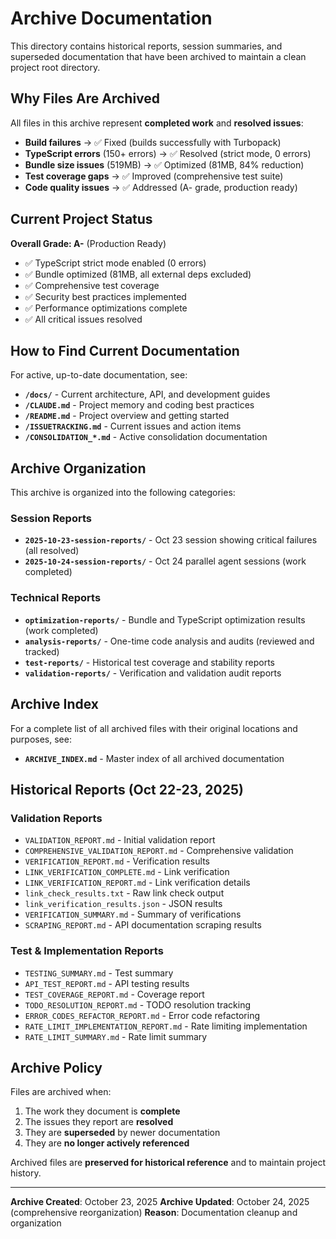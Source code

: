 # Archive Documentation

This directory contains historical reports, session summaries, and superseded documentation that have been archived to maintain a clean project root directory.

## Why Files Are Archived

All files in this archive represent **completed work** and **resolved issues**:

- **Build failures** → ✅ Fixed (builds successfully with Turbopack)
- **TypeScript errors** (150+ errors) → ✅ Resolved (strict mode, 0 errors)
- **Bundle size issues** (519MB) → ✅ Optimized (81MB, 84% reduction)
- **Test coverage gaps** → ✅ Improved (comprehensive test suite)
- **Code quality issues** → ✅ Addressed (A- grade, production ready)

## Current Project Status

**Overall Grade: A-** (Production Ready)

- ✅ TypeScript strict mode enabled (0 errors)
- ✅ Bundle optimized (81MB, all external deps excluded)
- ✅ Comprehensive test coverage
- ✅ Security best practices implemented
- ✅ Performance optimizations complete
- ✅ All critical issues resolved

## How to Find Current Documentation

For active, up-to-date documentation, see:

- **`/docs/`** - Current architecture, API, and development guides
- **`/CLAUDE.md`** - Project memory and coding best practices
- **`/README.md`** - Project overview and getting started
- **`/ISSUETRACKING.md`** - Current issues and action items
- **`/CONSOLIDATION_*.md`** - Active consolidation documentation

## Archive Organization

This archive is organized into the following categories:

### Session Reports

- **`2025-10-23-session-reports/`** - Oct 23 session showing critical failures (all resolved)
- **`2025-10-24-session-reports/`** - Oct 24 parallel agent sessions (work completed)

### Technical Reports

- **`optimization-reports/`** - Bundle and TypeScript optimization results (work completed)
- **`analysis-reports/`** - One-time code analysis and audits (reviewed and tracked)
- **`test-reports/`** - Historical test coverage and stability reports
- **`validation-reports/`** - Verification and validation audit reports

## Archive Index

For a complete list of all archived files with their original locations and purposes, see:

- **`ARCHIVE_INDEX.md`** - Master index of all archived documentation

## Historical Reports (Oct 22-23, 2025)

### Validation Reports

- `VALIDATION_REPORT.md` - Initial validation report
- `COMPREHENSIVE_VALIDATION_REPORT.md` - Comprehensive validation
- `VERIFICATION_REPORT.md` - Verification results
- `LINK_VERIFICATION_COMPLETE.md` - Link verification
- `LINK_VERIFICATION_REPORT.md` - Link verification details
- `link_check_results.txt` - Raw link check output
- `link_verification_results.json` - JSON results
- `VERIFICATION_SUMMARY.md` - Summary of verifications
- `SCRAPING_REPORT.md` - API documentation scraping results

### Test & Implementation Reports

- `TESTING_SUMMARY.md` - Test summary
- `API_TEST_REPORT.md` - API testing results
- `TEST_COVERAGE_REPORT.md` - Coverage report
- `TODO_RESOLUTION_REPORT.md` - TODO resolution tracking
- `ERROR_CODES_REFACTOR_REPORT.md` - Error code refactoring
- `RATE_LIMIT_IMPLEMENTATION_REPORT.md` - Rate limiting implementation
- `RATE_LIMIT_SUMMARY.md` - Rate limit summary

## Archive Policy

Files are archived when:

1. The work they document is **complete**
2. The issues they report are **resolved**
3. They are **superseded** by newer documentation
4. They are **no longer actively referenced**

Archived files are **preserved for historical reference** and to maintain project history.

---

**Archive Created**: October 23, 2025
**Archive Updated**: October 24, 2025 (comprehensive reorganization)
**Reason**: Documentation cleanup and organization
